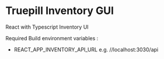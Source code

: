 # Truepill Inventory GUI

React with Typescript Inventory UI

Required Build environment variables :

- REACT_APP_INVENTORY_API_URL e.g. //localhost:3030/api
